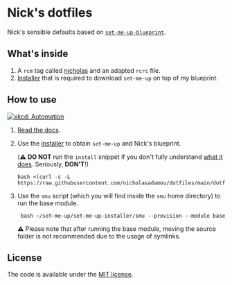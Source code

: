 # Nick's dotfiles 

Nick's sensible defaults based on [`set-me-up-blueprint`](https://github.com/dotbrains/set-me-up-blueprint).

## What's inside

1.  A `rcm` tag called [nicholas](/dotfiles/tag-nicholas) and an adapted `rcrc` file.
2.  [Installer](/dotfiles/modules/install.sh) that is required to download `set-me-up` on top of my blueprint.

## How to use

[![xkcd: Automation](http://imgs.xkcd.com/comics/automation.png)](http://xkcd.com/1319/)

1.  [Read the docs](https://github.com/dotbrains/set-me-up-docs#set-me-up).
2.  Use the [installer](/dotfiles/modules/install.sh) to obtain `set-me-up` and Nick's blueprint.

    (⚠️ **DO NOT** run the `install` snippet if you don't fully
understand [what it does](/dotfiles/modules/install.sh). Seriously, **DON'T**!)

        bash <(curl -s -L https://raw.githubusercontent.com/nicholasadamou/dotfiles/main/dotfiles/modules/install.sh)

3. Use the `smu` script (which you will find inside the `smu` home directory) to run the base module.

        bash ~/set-me-up/set-me-up-installer/smu --provision --module base

    ⚠️ Please note that after running the base module, moving the source folder is not recommended due to the usage of symlinks.

## License

The code is available under the [MIT license](LICENSE).
